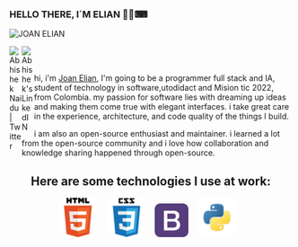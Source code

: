 ### HELLO THERE, I´M ELIAN 👋😄⌨
![JOAN ELIAN](https://user-images.githubusercontent.com/93440397/176716888-de977c24-5828-46e5-a26f-0c6785386494.gif)








<a href="[https://twitter.com/abhisheknaiidu](https://twitter.com/ELIANXD55)">
  <img align="left" alt="Abhishek Naidu | Twitter" width="22px" src="https://raw.githubusercontent.com/peterthehan/peterthehan/master/assets/twitter.svg" />
</a>
<a href="https://www.linkedin.com/in/joan-elian-villamarin-urrutia-a4a7191b7/">
  <img align="left" alt="Abhishek's LinkedIN" width="22px" src="https://raw.githubusercontent.com/peterthehan/peterthehan/master/assets/linkedin.svg" />
</a>
<br>
<br/>

hi, i'm [Joan Elian](https://abhishknads.me/), I'm going to be a programmer full stack and IA, student of technology in software,utodidact and Mision tic 2022,  from Colombia. my passion for software lies with dreaming up ideas and making them come true with elegant interfaces. i take great care in the experience, architecture, and code quality of the things I build.

i am also an open-source enthusiast and maintainer. i learned a lot from the open-source community and i love how collaboration and knowledge sharing happened through open-source.


<h2 align="center">
  Here are some technologies I use at work:
</h2>
<p align="center">
<code><img height="70" src="https://raw.githubusercontent.com/github/explore/80688e429a7d4ef2fca1e82350fe8e3517d3494d/topics/html/html.png"></code> &nbsp;&nbsp;
<code><img height="70" src="https://raw.githubusercontent.com/github/explore/80688e429a7d4ef2fca1e82350fe8e3517d3494d/topics/css/css.png"></code> &nbsp;&nbsp;
<code><img height="60" src="https://raw.githubusercontent.com/github/explore/80688e429a7d4ef2fca1e82350fe8e3517d3494d/topics/bootstrap/bootstrap.png"></code> &nbsp;&nbsp;
<code><img height="70" src="https://raw.githubusercontent.com/github/explore/80688e429a7d4ef2fca1e82350fe8e3517d3494d/topics/python/python.png"></code> &nbsp;&nbsp;
</p>
<br/>
</p>
<br/>
